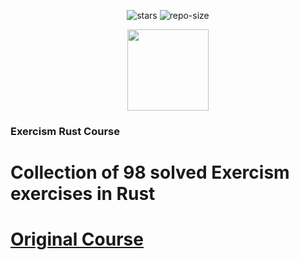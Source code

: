 <div align=center>

![stars] ![repo-size]

<img align="center" width="130" height="130" src="https://github.com/user-attachments/assets/48146298-c365-47e4-b677-7122241fc1b7">
</div>

### Exercism Rust Course

# <a name="no-link">Collection of 98 solved Exercism exercises in Rust</a>

# <a href="https://exercism.org/tracks/rust">Original Course</a>

[repo-size]: https://img.shields.io/github/repo-size/dragan717080/ExercismRust
[stars]: https://img.shields.io/github/stars/dragan717080/ExercismRust

</div>
